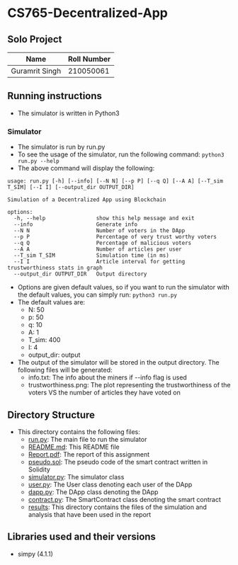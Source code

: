 # CS765-Decentralized-App

## Solo Project
| Name | Roll Number |
| --- | --- |
|Guramrit Singh | 210050061|

## Running instructions
- The simulator is written in Python3

### Simulator
- The simulator is run by run.py
- To see the usage of the simulator, run the following command:
```python3 run.py --help```
- The above command will display the following:
```
usage: run.py [-h] [--info] [--N N] [--p P] [--q Q] [--A A] [--T_sim T_SIM] [--I I] [--output_dir OUTPUT_DIR]

Simulation of a Decentralized App using Blockchain

options:
  -h, --help                show this help message and exit
  --info                    Generate info
  --N N                     Number of voters in the DApp
  --p P                     Percentage of very trust worthy voters
  --q Q                     Percentage of malicious voters
  --A A                     Number of articles per user
  --T_sim T_SIM             Simulation time (in ms)
  --I I                     Article interval for getting trustworthiness stats in graph
  --output_dir OUTPUT_DIR   Output directory

```
- Options are given default values, so if you want to run the simulator with the default values, you can simply run:
```python3 run.py```
- The default values are:
    - N: 50
    - p: 50
    - q: 10
    - A: 1
    - T_sim: 400
    - I: 4 
    - output_dir: output
- The output of the simulator will be stored in the output directory. The following files will be generated:
    - info.txt: The info about the miners if --info flag is used
    - trustworthiness.png: The plot representing the trustworthiness of the voters VS the number of articles they have voted on

## Directory Structure
- This directory contains the following files:
    - [run.py](run.py): The main file to run the simulator
    - [README.md](README.md): This README file
    - [Report.pdf](Report.pdf): The report of this assignment
    - [pseudo.sol](pseudo.sol): The pseudo code of the smart contract written in Solidity
    - [simulator.py](simulator.py): The simulator class
    - [user.py](user.py): The User class denoting each user of the DApp
    - [dapp.py](dapp.py): The DApp class denoting the DApp
    - [contract.py](contract.py): The SmartContract class denoting the smart contract
    - [results](results): This directory contains the files of the simulation and analysis that have been used in the report
 
## Libraries used and their versions
- simpy (4.1.1)
